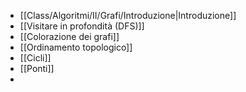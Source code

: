 - [[Class/Algoritmi/II/Grafi/Introduzione|Introduzione]]
- [[Visitare in profondità (DFS)]]
- [[Colorazione dei grafi]]
- [[Ordinamento topologico]]
- [[Cicli]]
- [[Ponti]]
- 